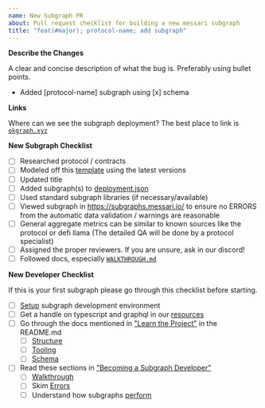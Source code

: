 ```yaml
---
name: New Subgraph PR
about: Pull request checklist for building a new messari subgraph
title: "feat(#major); protocol-name; add subgraph"
---
```


**Describe the Changes**

A clear and concise description of what the bug is. Preferably using bullet points.

- Added [protocol-name] subgraph using [x] schema

**Links**

Where can we see the subgraph deployment? The best place to link is [`okgraph.xyz`](https://okgraph.xyz/)

**New Subgraph Checklist**

- [ ] Researched protocol / contracts
- [ ] Modeled off this [template](https://github.com/messari/subgraphs/tree/master/subgraphs/_reference_) using the latest versions
- [ ] Updated title
- [ ] Added subgraph(s) to [deployment.json](https://github.com/messari/subgraphs/blob/master/deployment/deployment.json)
- [ ] Used standard subgraph libraries (if necessary/available)
- [ ] Viewed subgraph in https://subgraphs.messari.io/ to ensure no ERRORS from the automatic data validation / warnings are reasonable
- [ ] General aggregate metrics can be similar to known sources like the protocol or defi llama (The detailed QA will be done by a protocol specialist)
- [ ] Assigned the proper reviewers. If you are unsure, ask in our discord!
- [ ] Followed docs, especially [`WALKTHROUGH.md`](https://github.com/messari/subgraphs/blob/master/docs/WALKTHROUGH.md)

**New Developer Checklist**

If this is your first subgraph please go through this checklist before starting.

- [ ] [Setup](https://github.com/messari/subgraphs/blob/master/docs/SETUP.md) subgraph development environment
- [ ] Get a handle on typescript and graphql in our [resources](https://github.com/messari/subgraphs/blob/master/docs/RESOURCES.md)
- [ ] Go through the docs mentioned in ["Learn the Project"](https://github.com/messari/subgraphs#learn-the-project) in the README.md
  - [ ] [Structure](https://github.com/messari/subgraphs/blob/master/docs/STRUCTURE.md)
  - [ ] [Tooling](https://github.com/messari/subgraphs/blob/master/docs/TOOLING.md)
  - [ ] [Schema](https://github.com/messari/subgraphs/blob/master/docs/SCHEMA.md)
- [ ] Read these sections in ["Becoming a Subgraph Developer"](https://github.com/messari/subgraphs#becoming-a-subgraph-developer)
  - [ ] [Walkthrough](https://github.com/messari/subgraphs/blob/master/docs/WALKTHROUGH.md)
  - [ ] Skim [Errors](https://github.com/messari/subgraphs/blob/master/docs/ERRORS.md)
  - [ ] Understand how subgraphs [perform](https://github.com/messari/subgraphs/blob/master/docs/PERFORMANCE.md)
